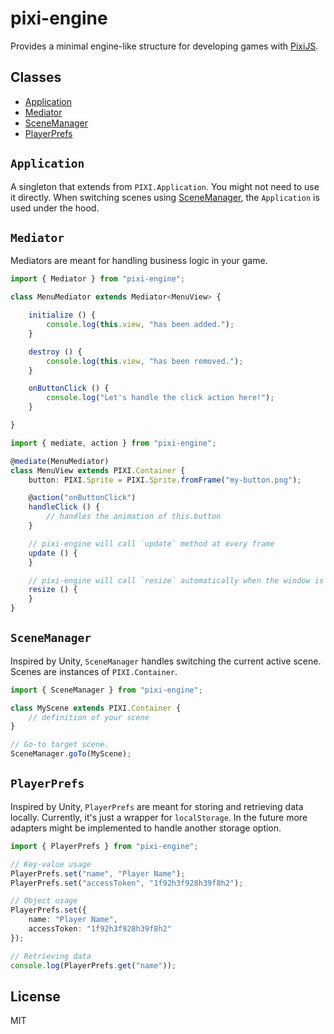 # pixi-engine

Provides a minimal engine-like structure for developing games with
[PixiJS](https://github.com/pixijs/pixi.js/).

## Classes

- [Application](#application)
- [Mediator](#mediator)
- [SceneManager](#scenemanager)
- [PlayerPrefs](#playerprefs)

## `Application`

A singleton that extends from `PIXI.Application`. You might not need to use it directly. When switching scenes using [SceneManager](#scenemanager), the `Application` is used under the hood.

## `Mediator`

Mediators are meant for handling business logic in your game.

```typescript
import { Mediator } from "pixi-engine";

class MenuMediator extends Mediator<MenuView> {

    initialize () {
        console.log(this.view, "has been added.");
    }

    destroy () {
        console.log(this.view, "has been removed.");
    }

    onButtonClick () {
        console.log("Let's handle the click action here!");
    }

}
```

```typescript
import { mediate, action } from "pixi-engine";

@mediate(MenuMediator)
class MenuView extends PIXI.Container {
    button: PIXI.Sprite = PIXI.Sprite.fromFrame("my-button.png");

    @action("onButtonClick")
    handleClick () {
        // handles the animation of this.button
    }

    // pixi-engine will call `update` method at every frame
    update () {
    }

    // pixi-engine will call `resize` automatically when the window is resized
    resize () {
    }
}
```

## `SceneManager`

Inspired by Unity, `SceneManager` handles switching the current active scene. Scenes are instances of `PIXI.Container`.


```typescript
import { SceneManager } from "pixi-engine";

class MyScene extends PIXI.Container {
    // definition of your scene
}

// Go-to target scene.
SceneManager.goTo(MyScene);
```

## `PlayerPrefs`

Inspired by Unity, `PlayerPrefs` are meant for storing and retrieving data locally. Currently, it's just a wrapper for `localStorage`. In the future more adapters might be implemented to handle another storage option.

```typescript
import { PlayerPrefs } from "pixi-engine";

// Key-value usage
PlayerPrefs.set("name", "Player Name");
PlayerPrefs.set("accessToken", "1f92h3f928h39f8h2");

// Object usage
PlayerPrefs.set({
    name: "Player Name",
    accessToken: "1f92h3f928h39f8h2"
});

// Retrieving data
console.log(PlayerPrefs.get("name"));
```


## License

MIT
